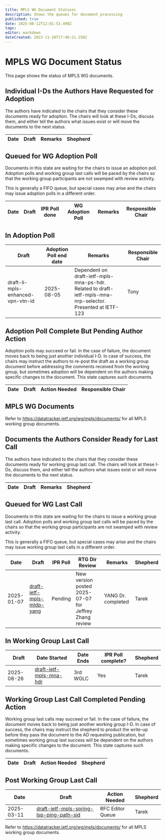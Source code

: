 ```yaml
---
title: MPLS WG Document Statuses
description: Shows the queues for document processing
published: true
date: 2025-08-12T12:01:53.490Z
tags: 
editor: markdown
dateCreated: 2023-11-20T17:40:21.250Z
---
```


# MPLS WG Document Status
This page shows the status of MPLS WG documents.

## Individual I-Ds the Authors Have Requested for Adoption

The authors have indicated to the chairs that they consider these documents ready for adoption. The chairs will look at these I-Ds, discuss them, and either tell the authors what issues exist or will move the documents to the next status.

| Date | Draft | Remarks | Shepherd  |
| --- | --- | --- | --- |

## Queued for WG Adoption Poll

Documents in this state are waiting for the chairs to issue an adoption poll. Adoption polls and working group last calls will be paced by the chairs so that the working group participants are not swamped with review activity.

This is generally a FIFO queue, but special cases may arise and the chairs may issue adoption polls in a different order.

| Date | Draft | IPR Poll done | WG Adoption Poll | Remarks | Responsible Chair |
| --- | --- | --- | --- | --- | --- |

## In Adoption Poll

| Draft | Adoption Poll end date | Remarks | Responsible Chair |
| --- | --- | --- | --- |
| draft-li-mpls-enhanced-vpn-vtn-id | 2025-08-05 |  Dependent on draft-ietf-mpls-mna-ps-hdr. Related to draft-ietf-mpls-mna-nrp-selector. Presented at IETF-123 | Tony |

## Adoption Poll Complete But Pending Author Action

Adoption polls may succeed or fail. In the case of failure, the document moves back to being just another individual I-D. In case of success, the chairs may instruct the authors to re-post the draft as a working group document before addressing the comments received from the working group, but sometimes adoption will be dependent on the authors making specific changes to the document. This state captures such documents.

| Date | Draft | Action Needed | Responsible Chair |
| --- | --- | --- | --- |

## MPLS WG Documents

Refer to https://datatracker.ietf.org/wg/mpls/documents/ for all MPLS working group documents.

## Documents the Authors Consider Ready for Last Call

The authors have indicated to the chairs that they consider these documents ready for working group last call. The chairs will look at these I-Ds, discuss them, and either tell the authors what issues exist or will move the documents to the next status.

| Date | Draft | Remarks | Shepherd |
| --- | --- | --- | --- |


## Queued for WG Last Call

Documents in this state are waiting for the chairs to issue a working group last call. Adoption polls and working group last calls will be paced by the chairs so that the working group participants are not swamped with review activity.

This is generally a FIFO queue, but special cases may arise and the chairs may issue working group last calls in a different order.

| Date | Draft | IPR Poll | RTG Dir Review | Remarks | Shepherd |
| --- | --- | --- | --- | --- | --- |
| 2025-01-07 | [draft-ietf-mpls-mldp-yang](https://datatracker.ietf.org/doc/draft-ietf-mpls-mldp-yang/) | Pending | New version posted 2025-07-07 for Jeffrey Zhang review | YANG Dr. completed | Tarek

## In Working Group Last Call

| Draft | Date Started | Date Ends | IPR Poll complete? | Shepherd |
|---|---|---|---|---|
| 2025-08-26 | [draft-ietf-mpls-mna-hdr](https://datatracker.ietf.org/doc/draft-ietf-mpls-mna-hdr/) | 3rd WGLC | Yes | Tarek |

## Working Group Last Call Completed Pending Action

Working group last calls may succeed or fail. In the case of failure, the document moves back to being just another working group I-D. In case of success, the chairs may instruct the shepherd to product the write-up before they pass the document to the AD requesting publication, but sometimes working group last success will be dependent on the authors making specific changes to the document. This state captures such documents.

| Date | Draft | Action Needed | Shepherd |
|---|---|---|---|

## Post Working Group Last Call

| Date | Draft | Action Needed | Shepherd |
|---|---|---|---|
| 2025-03-11 | [draft-ietf-mpls-spring-lsp-ping-path-sid](https://datatracker.ietf.org/doc/draft-ietf-mpls-spring-lsp-ping-path-sid/) | RFC Editor Queue | Tarek

Refer to https://datatracker.ietf.org/wg/mpls/documents/ for all MPLS working group documents.
